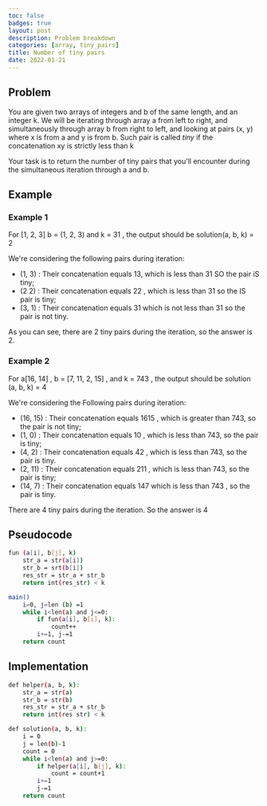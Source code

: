 ```yaml
---
toc: false
badges: true
layout: post
description: Problem breakdown 
categories: [array, tiny_pairs]
title: Number of tiny pairs 
date: 2022-01-21
---
```


## Problem 

You are given two arrays of integers and b of the same length, and an integer k. We will be iterating through array a from left to right, and simultaneously through array b from right to left, and looking at pairs (x, y) where x is from a and y is from b. Such pair is called _tiny_ if the concatenation xy is strictly less than k

Your task is to return the number of tiny pairs that you'll encounter during the simultaneous iteration through a and b.

## Example

### Example 1 

For [1, 2, 3] b = (1, 2, 3) and k = 31 , the output should be solution(a, b, k) = 2

We're considering the following pairs during iteration:
- (1, 3) : Their concatenation equals 13, which is less than 31 SO the pair iS tiny;
- (2 2)  : Their concatenation equals 22 , which is less than 31 so the IS pair is tiny;
- (3, 1) : Their concatenation equals 31 which is not less than 31 so the pair is not tiny.

As you can see, there are 2 tiny pairs during the iteration, so the answer is 2.

### Example 2

For a[16, 14] , b = [7, 11, 2, 15] , and k = 743 , the output should be solution (a, b, k) = 4

We're considering the Following pairs during iteration:
- (16, 15) : Their concatenation equals 1615 , which is greater than 743, so the pair is not tiny;
- (1, 0) : Their concatenation equals 10 , which is less than 743, so the pair is tiny;
- (4, 2) : Their concatenation equals 42 , which is less than 743, so the pair is tiny.
- (2, 11) : Their concatenation equals 211 , which is less than 743, so the pair is tiny;
- (14, 7) : Their concatenation equals 147 which is less than 743 , so the pair is tiny.

There are 4 tiny pairs during the iteration. So the answer is 4

## Pseudocode

```sh
fun (a[i], b[j], k)
    str_a = str(a[i])
    str_b = srt(b[i])
    res_str = str_a + str_b
    return int(res_str) < k

main()
    i=0, j=len (b) =1
    while i<len(a) and j<=0:
        if fun(a[i], b[i], k):
            count++
        i+=1, j-=1
    return count
```

## Implementation

```sh
def helper(a, b, k):
    str_a = str(a)
    str_b = str(b)
    res_str = str_a + str_b
    return int(res str) < k

def solution(a, b, k):
    i = 0
    j = len(b)-1
    count = 0
    while i<len(a) and j>=0:
        if helper(a[i], b[j], k):
            count = count+1
        i+=1
        j-=1
    return count
```